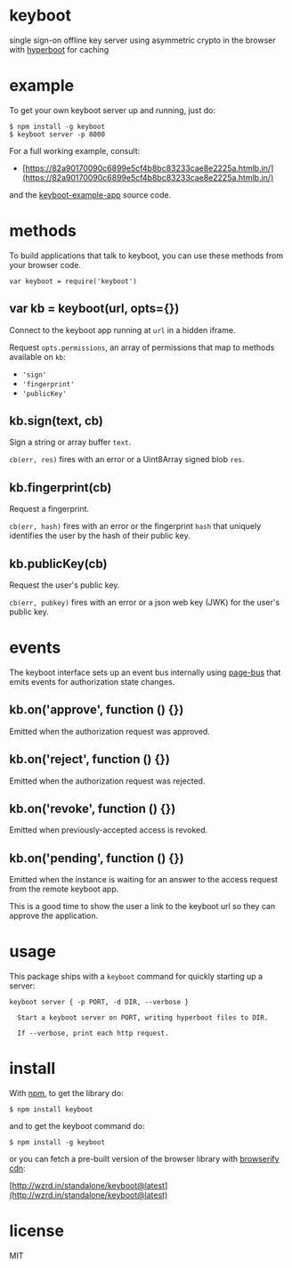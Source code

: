 # keyboot

single sign-on offline key server using asymmetric crypto
in the browser with [hyperboot](http://hyperboot.org) for caching

# example

To get your own keyboot server up and running, just do:

```
$ npm install -g keyboot
$ keyboot server -p 8000
```

For a full working example, consult:

* [https://82a90170090c6899e5cf4b8bc83233cae8e2225a.htmlb.in/](https://82a90170090c6899e5cf4b8bc83233cae8e2225a.htmlb.in/)

and the [keyboot-example-app](https://github.com/substack/keyboot-example-app)
source code.

# methods

To build applications that talk to keyboot, you can use these methods from your
browser code.

```
var keyboot = require('keyboot')
```

## var kb = keyboot(url, opts={})

Connect to the keyboot app running at `url` in a hidden iframe.

Request `opts.permissions`, an array of permissions that map to methods
available on `kb`:

* `'sign'`
* `'fingerprint'`
* `'publicKey'`

## kb.sign(text, cb)

Sign a string or array buffer `text`.

`cb(err, res)` fires with an error or a Uint8Array signed blob `res`.

## kb.fingerprint(cb)

Request a fingerprint.

`cb(err, hash)` fires with an error or the fingerprint `hash` that uniquely
identifies the user by the hash of their public key.

## kb.publicKey(cb)

Request the user's public key.

`cb(err, pubkey)` fires with an error or a json web key (JWK) for the user's
public key.

# events

The keyboot interface sets up an event bus internally using
[page-bus](https://npmjs.org/package/page-bus)
that emits events for authorization state changes.

## kb.on('approve', function () {})

Emitted when the authorization request was approved.

## kb.on('reject', function () {})

Emitted when the authorization request was rejected.

## kb.on('revoke', function () {})

Emitted when previously-accepted access is revoked.

## kb.on('pending', function () {})

Emitted when the instance is waiting for an answer to the access request from
the remote keyboot app.

This is a good time to show the user a link to the keyboot url so they can
approve the application.

# usage

This package ships with a `keyboot` command for quickly starting up a server:

```
keyboot server { -p PORT, -d DIR, --verbose }

  Start a keyboot server on PORT, writing hyperboot files to DIR.
  
  If --verbose, print each http request.

```

# install

With [npm](https://npmjs.org), to get the library do:

```
$ npm install keyboot
```

and to get the keyboot command do:

```
$ npm install -g keyboot
```

or you can fetch a pre-built version of the browser library with
[browserify cdn](http://wzrd.in):

[http://wzrd.in/standalone/keyboot@latest](http://wzrd.in/standalone/keyboot@latest)

# license

MIT
